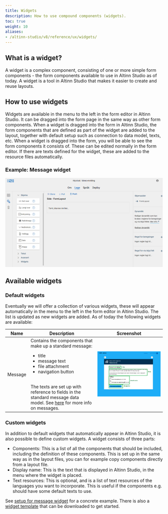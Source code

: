 ```yaml
---
title: Widgets
description: How to use compound components (widgets).
toc: true
weight: 10
aliases:
- /altinn-studio/v8/reference/ux/widgets/
---
```


## What is a widget?
A widget is a complex component, consisting of one or more simple form components - the form components available to use in
Altinn Studio as of today. A widget is a tool in Altinn Studio that makes it easier to create and reuse layouts.

## How to use widgets
Widgets are available in the menu to the left in the form editor in Altinn Studio. It can be dragged into the form page in the same way as other form components.
When a widget is dragged into the form in Altinn Studio, the form components that are defined as part of the widget are added to the layout, together with
default setup such as connection to data model, texts, etc. When a widget is dragged into the form, you will be able to see the form components it consists of.
These can be edited normally in the form editor.
If there are texts defined for the widget, these are added to the resource files automatically.

### Example: Message widget

![Message widget is added to form](message-widget.gif "Message widget is added to form")

## Available widgets

### Default widgets
Eventually we will offer a collection of various widgets, these will appear automatically in the menu to the left in the form editor in Altinn Studio.
The list is updated as new widgets are added. As of today the following widgets are available:

| Name | Description | Screenshot  | 
| ---- | ----------- | ----------- | 
| Message | Contains the components that make up a standard message:<br><ul> <li>title<br><li>message text<br><li>file attachment<br><li>navigation button</ul><br> The texts are set up with reference to fields in the standard message data model. See [here](../../../configuration/process/message) for more info on messages. | ![Default message](message-app.png) | 

### Custom widgets
In addition to default widgets that automatically appear in Altinn Studio, it is also possible to define custom widgets. A widget consists of three parts:

- Components: This is a list of all the components that should be included, including the definition of these components. This is set up in the same way as in the layout files, you can for example copy components directly from a layout file.
- Display name: This is the text that is displayed in Altinn Studio, in the menu where the widget is placed.
- Text resources: This is optional, and is a list of text resources of the languages you want to incorporate. This is useful if the components e.g. should have some default texts to use.

See [setup for message widget](https://altinncdn.no/altinn-apps/widgets/message.json) for a concrete example. There is also a [widget template](https://altinncdn.no/altinn-apps/widgets/widget-template.json) that can be downloaded to get started.
